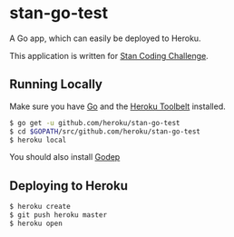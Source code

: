
# stan-go-test

A Go app, which can easily be deployed to Heroku.

This application is written for [Stan Coding Challenge](https://challengeaccepted.streamco.com.au/).

## Running Locally

Make sure you have [Go](http://golang.org/doc/install) and the [Heroku Toolbelt](https://toolbelt.heroku.com/) installed.

```sh
$ go get -u github.com/heroku/stan-go-test
$ cd $GOPATH/src/github.com/heroku/stan-go-test
$ heroku local
```

You should also install [Godep](https://github.com/tools/godep)

## Deploying to Heroku

```sh
$ heroku create
$ git push heroku master
$ heroku open
```
